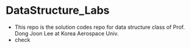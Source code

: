 # DataStructure_Labs
- This repo is the solution codes repo for data structure class of Prof. Dong Joon Lee at Korea Aerospace Univ.
- check
